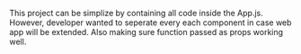 
This project can  be simplize by containing all code inside the App.js. However, developer wanted to seperate every each component in case web app will be extended. Also making sure function passed as props working well.




